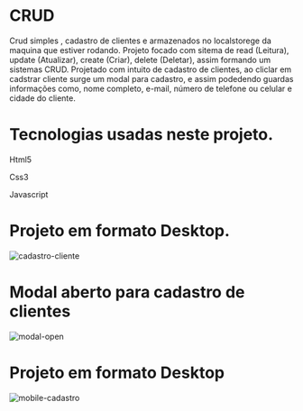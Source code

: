 # CRUD
 <p>Crud simples , cadastro de clientes e armazenados no localstorege da maquina que estiver rodando.
    Projeto focado com sitema de read (Leitura), update (Atualizar), create (Criar), delete (Deletar), assim formando um sistemas CRUD. Projetado com intuito de cadastro de       clientes, ao cliclar em cadstrar cliente surge um modal para cadastro, e assim podedendo guardas informações como, nome completo, e-mail, número de telefone ou celular e cidade do cliente.
  
  
  
  # Tecnologias usadas neste projeto.
  
  
  <p> Html5 </p>
  <p> Css3 </p>
  <p> Javascript </p>
  
  
  # Projeto em formato Desktop.
  
  
  ![cadastro-cliente](https://user-images.githubusercontent.com/62466598/141511164-bfba8ffb-cddf-4b6b-a31c-d3cf425fa3c5.png)
  
  
  
  # Modal aberto para cadastro de clientes
  
  ![modal-open](https://user-images.githubusercontent.com/62466598/141512493-e981d591-c311-45a0-9c01-74fa8071518c.png)
  
  
  
  # Projeto em formato Desktop
  
  ![mobile-cadastro](https://user-images.githubusercontent.com/62466598/141512687-8e228d3b-6692-4949-bc64-ceb2c16a385e.png)

  
  
  

